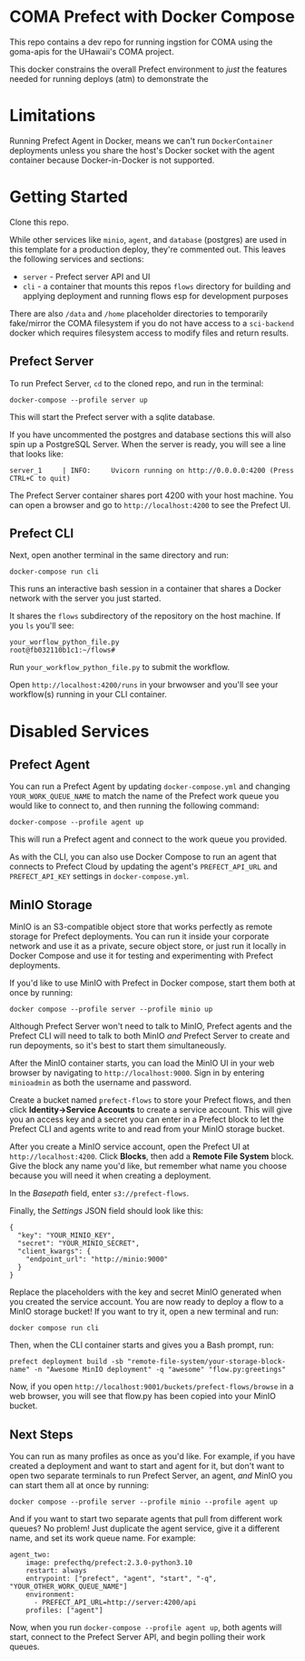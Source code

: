 # COMA Prefect with Docker Compose

This repo contains a dev repo for running ingstion for COMA using the
goma-apis for the UHawaii's COMA project.

This docker constrains the overall Prefect environment to _just_ the features needed for
running deploys (atm) to demonstrate the

# Limitations

Running Prefect Agent in Docker, means we can't run `DockerContainer`  
deployments unless you share the host's Docker socket with the
agent container because Docker-in-Docker is not supported.

# Getting Started

Clone this repo.

While other services like `minio`, `agent`, and `database` (postgres) are
used in this template for a production deploy, they're commented out.
This leaves the following services and sections:

- `server` - Prefect server API and UI
- `cli` - a container that mounts this repos `flows` directory for building and
  applying deployment and running flows esp for development purposes

There are also `/data` and `/home` placeholder directories to temporarily fake/mirror
the COMA filesystem if you do not have access to a `sci-backend` docker which
requires filesystem access to modify files and return results.

## Prefect Server

To run Prefect Server, `cd` to the cloned repo, and run in the terminal:

```
docker-compose --profile server up
```

This will start the Prefect server with a sqlite database.

If you have uncommented the postgres and database sections this
will also spin up a PostgreSQL Server. When the server is ready,
you will see a line that looks like:

```
server_1     | INFO:     Uvicorn running on http://0.0.0.0:4200 (Press CTRL+C to quit)
```

The Prefect Server container shares port 4200 with your host machine.
You can open a browser and go to `http://localhost:4200` to see the
Prefect UI.

## Prefect CLI

Next, open another terminal in the same directory and run:

```
docker-compose run cli
```

This runs an interactive bash session in a container that shares a
Docker network with the server you just started.

It shares the `flows` subdirectory of the repository on the host machine.
If you `ls` you'll see:

```
your_worflow_python_file.py
root@fb032110b1c1:~/flows#
```

Run `your_workflow_python_file.py` to submit the workflow.

Open `http://localhost:4200/runs` in your brwowser and you'll see your workflow(s)
running in your CLI container.

# Disabled Services

## Prefect Agent

You can run a Prefect Agent by updating `docker-compose.yml` and changing
`YOUR_WORK_QUEUE_NAME` to match the name of the Prefect work queue you would
like to connect to, and then running the following command:

`docker-compose --profile agent up`

This will run a Prefect agent and connect to the work queue you provided.

As with the CLI, you can also use Docker Compose to run an agent that connects
to Prefect Cloud by updating the agent's `PREFECT_API_URL` and `PREFECT_API_KEY`
settings in `docker-compose.yml`.

## MinIO Storage

MinIO is an S3-compatible object store that works perfectly as remote storage
for Prefect deployments. You can run it inside your corporate network and use it
as a private, secure object store, or just run it locally in Docker Compose and
use it for testing and experimenting with Prefect deployments.

If you'd like to use MinIO with Prefect in Docker compose, start them both at
once by running:

```
docker compose --profile server --profile minio up
```

Although Prefect Server won't need to talk to MinIO, Prefect agents and the
Prefect CLI will need to talk to both MinIO _and_ Prefect Server to create and
run depoyments, so it's best to start them simultaneously.

After the MinIO container starts, you can load the MinIO UI in your web browser
by navigating to `http://localhost:9000`. Sign in by entering `minioadmin` as
both the username and password.

Create a bucket named `prefect-flows` to store your Prefect flows, and then
click **Identity->Service Accounts** to create a service account. This will give
you an access key and a secret you can enter in a Prefect block to let the
Prefect CLI and agents write to and read from your MinIO storage bucket.

After you create a MinIO service account, open the Prefect UI at
`http://localhost:4200`. Click **Blocks**, then add a **Remote File System**
block. Give the block any name you'd like, but remember what name you choose
because you will need it when creating a deployment.

In the _Basepath_ field, enter `s3://prefect-flows`.

Finally, the _Settings_ JSON field should look like this:

```
{
  "key": "YOUR_MINIO_KEY",
  "secret": "YOUR_MINIO_SECRET",
  "client_kwargs": {
    "endpoint_url": "http://minio:9000"
  }
}
```

Replace the placeholders with the key and secret MinIO generated when you
created the service account. You are now ready to deploy a flow to a MinIO
storage bucket! If you want to try it, open a new terminal and run:

```
docker compose run cli
```

Then, when the CLI container starts and gives you a Bash prompt, run:

```
prefect deployment build -sb "remote-file-system/your-storage-block-name" -n "Awesome MinIO deployment" -q "awesome" "flow.py:greetings"
```

Now, if you open `http://localhost:9001/buckets/prefect-flows/browse` in a web
browser, you will see that flow.py has been copied into your MinIO bucket.

## Next Steps

You can run as many profiles as once as you'd like. For example, if you have
created a deployment and want to start and agent for it, but don't want to open
two separate terminals to run Prefect Server, an agent, _and_ MinIO you can
start them all at once by running:

```
docker compose --profile server --profile minio --profile agent up
```

And if you want to start two separate agents that pull from different work
queues? No problem! Just duplicate the agent service, give it a different name,
and set its work queue name. For example:

```
agent_two:
    image: prefecthq/prefect:2.3.0-python3.10
    restart: always
    entrypoint: ["prefect", "agent", "start", "-q", "YOUR_OTHER_WORK_QUEUE_NAME"]
    environment:
      - PREFECT_API_URL=http://server:4200/api
    profiles: ["agent"]
```

Now, when you run `docker-compose --profile agent up`, both agents will start,
connect to the Prefect Server API, and begin polling their work queues.
